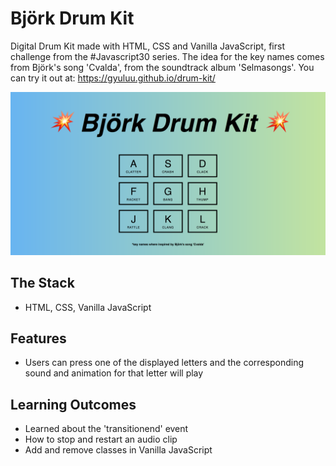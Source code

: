 # Björk Drum Kit
Digital Drum Kit made with HTML, CSS and Vanilla JavaScript, first challenge from the #Javascript30 series. The idea for the key names comes from Björk's song 'Cvalda', from the soundtrack album 'Selmasongs'. You can try it out at: https://gyuluu.github.io/drum-kit/

![bjork drum kit](images/drumkit.png)

## The Stack

* HTML, CSS, Vanilla JavaScript

## Features

* Users can press one of the displayed letters and the corresponding sound and animation for that letter will play

## Learning Outcomes

* Learned about the 'transitionend' event
* How to stop and restart an audio clip
* Add and remove classes in Vanilla JavaScript

